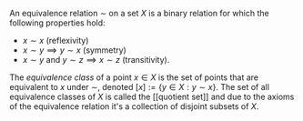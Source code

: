 An equivalence relation $\sim$ on a set $X$ is a binary relation
for which the following properties hold:
- $x \sim x$ (reflexivity)
- $x \sim y \implies y \sim x$ (symmetry)
- $x \sim y$ and $y \sim z \implies x \sim z$ (transitivity).

The _equivalence class_ of a point $x \in X$ is 
the set of points that are equivalent to $x$ under $\sim$,
denoted $[x] := \{y \in X : y \sim x\}$.
The set of all equivalence classes of $X$
is called the [[quotient set]]
and due to the axioms of the equivalence relation
it's a collection of disjoint subsets of $X$.

